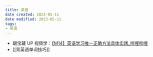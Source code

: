 ```yaml
---
title: 英语
date created: 2023-05-11
date modified: 2023-05-11
tags:
- 英语
---
```


- 跟宝藏 UP 视频学：[【M14】英语学习唯一正确方法具体实践_哔哩哔哩](https://www.bilibili.com/video/BV1PN411c7Bx/?share_source=copy_web)
- [[背英语单词技巧]]
